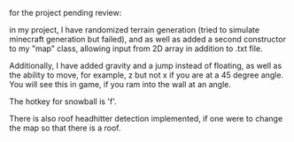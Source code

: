for the project pending review:

in my project, I have randomized terrain generation (tried to simulate minecraft generation but failed),
and as well as added a second constructor to my "map" class, allowing input from 2D array in addition to .txt file.

Additionally, I have added gravity and a jump instead of floating, as well as the ability to move, for example,
z but not x if you are at a 45 degree angle. You will see this in game, if you ram into the wall at an angle.

The hotkey for snowball is 'f'. 

There is also roof headhitter detection implemented, if one were to change the map so that there is a roof.

